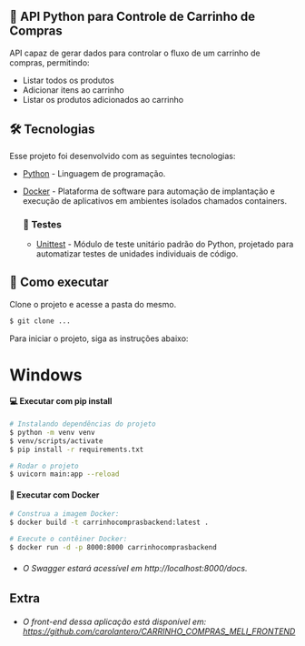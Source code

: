 ## 🛒 API Python para Controle de Carrinho de Compras

API capaz de gerar dados para controlar o fluxo de um carrinho de compras, permitindo:

- Listar todos os produtos
- Adicionar itens ao carrinho
- Listar os produtos adicionados ao carrinho

## 🛠️ Tecnologias

Esse projeto foi desenvolvido com as seguintes tecnologias:

- [Python](https://www.python.org/) - Linguagem de programação.
- [Docker](https://docs.docker.com/) - Plataforma de software para automação de implantação e execução de aplicativos em ambientes isolados chamados containers.

  ### 🧪 Testes

  - [Unittest](https://docs.python.org/3/library/unittest.html) - Módulo de teste unitário padrão do Python, projetado para automatizar testes de unidades individuais de código.

## 🚀 Como executar

Clone o projeto e acesse a pasta do mesmo.

```bash
$ git clone ...
```

Para iniciar o projeto, siga as instruções abaixo:

# Windows

#### 💻 Executar com pip install

```bash
# Instalando dependências do projeto
$ python -m venv venv
$ venv/scripts/activate
$ pip install -r requirements.txt

# Rodar o projeto
$ uvicorn main:app --reload
```

#### 🐳 Executar com Docker

```bash
# Construa a imagem Docker:
$ docker build -t carrinhocomprasbackend:latest .

# Execute o contêiner Docker:
$ docker run -d -p 8000:8000 carrinhocomprasbackend
```

- ###### O Swagger estará acessível em http://localhost:8000/docs.

## Extra

- ###### O front-end dessa aplicação está disponível em: https://github.com/carolantero/CARRINHO_COMPRAS_MELI_FRONTEND
